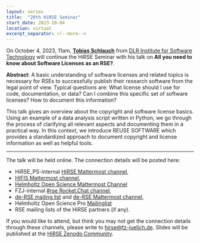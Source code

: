 ```yaml
---
layout: series
title:  "20th HiRSE Seminar"
start_date: 2023-10-04
location: virtual
excerpt_separator: <!--more-->
---
```


On October 4, 2023, 11am, [**Tobias Schlauch**](https://www.dlr.de/sc/desktopdefault.aspx/tabid-1192/1635_read-25578/sortby-lastname/) from [DLR Institute for Software Technology](https://www.dlr.de/sc) will continue the HiRSE Seminar with his talk on **All you need to know about Software Licenses as an RSE?**. 
<!--more-->

**Abstract**:
A basic understanding of software licenses and related topics is necessary for RSEs to successfully publish their research software from the legal point of view. Typical questions are: What license should I use for code, documentation, or data? Can I combine this specific set of software licenses? How to document this information?

This talk gives an overview about the copyright and software license basics. Using an example of a data analysis script written in Python, we go through the process of clarifying all relevant aspects and documenting them in a practical way. In this context, we introduce REUSE SOFTWARE which provides a standardized approach to document copyright and license information as well as helpful tools.


***

The talk will be held online. The connection details will be posted here:

* HiRSE_PS-internal [HiRSE Mattermost channel](https://mattermost.hzdr.de/hirse),
* [HIFIS Mattermost channel](https://mattermost.hzdr.de/hifis), 
* [Helmholtz Open Science Mattermost Channel](https://mattermost.hzdr.de/open-science)
* FZJ-internal [#rse Rocket.Chat channel](https://chat.fz-juelich.de/channel/rse),
* [de-RSE mailing list](https://de-rse.org/de/join.html) and [de-RSE Mattermost channel](https://chat.gwdg.de/channel/derse),
* Helmholtz Open Science Pro [Mailinglist](https://os.helmholtz.de/en/newsroom/mailing-list/)
* RSE mailing lists of the HiRSE partners (if any).

If you would like to attend, but think you may not get the connection details through these channels, please write to [hirse@fz-juelich.de](mailto:hirse@fz-juelich.de). Slides will be published at the [HiRSE Zenodo Community](https://zenodo.org/communities/hirse/).
